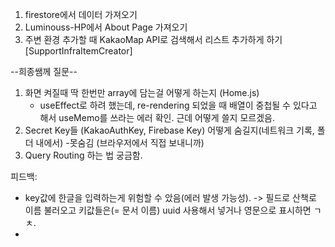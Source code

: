 1. firestore에서 데이터 가져오기
2. Luminouss-HP에서 About Page 가져오기
3. 주변 환경 추가할 때 KakaoMap API로 검색해서 리스트 추가하게 하기 [SupportInfraItemCreator]

--희종쌤께 질문--

1. 화면 켜질때 딱 한번만 array에 담는걸 어떻게 하는지 (Home.js)
   - useEffect로 하려 했는데, re-rendering 되었을 때 배열이 중첩될 수 있다고 해서 useMemo를 쓰라는 에러 확인. 근데 어떻게 쓸지 모르겠음.
2. Secret Key들 (KakaoAuthKey, Firebase Key) 어떻게 숨길지(네트워크 기록, 폴더 내에서) -못숨김 (브라우저에서 직접 보내니까)
3. Query Routing 하는 법 궁금함.

피드백:

- key값에 한글을 입력하는게 위험할 수 았음(에러 발생 가능성).
  -> 필드로 산책로 이름 불러오고 키값들은(= 문서 이름) uuid 사용해서 넣거나 영문으로 표시하면 ㄱㅊ.
-
